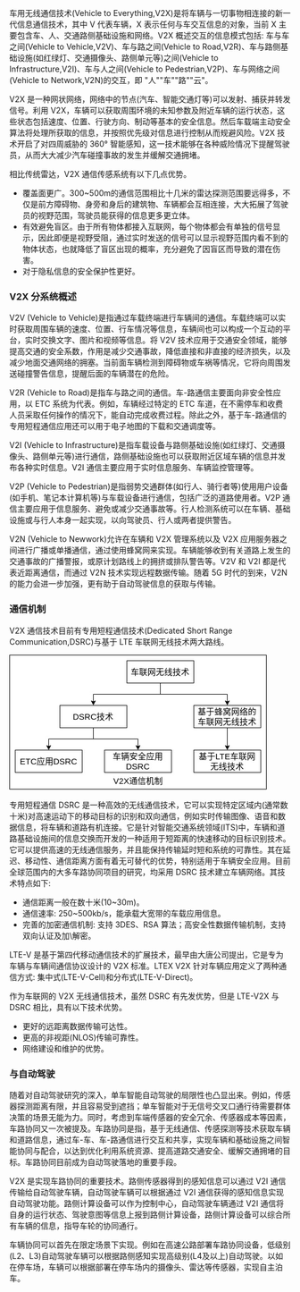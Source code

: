 
车用无线通信技术(Vehicle to Everything,V2X)是将车辆与一切事物相连接的新一代信息通信技术，其中 V 代表车辆，X 表示任何与车交互信息的对象，当前 X 主要包含车、人、交通路侧基础设施和网络。V2X 概述交互的信息模式包括: 车与车之间(Vehicle to Vehicle,V2V)、车与路之间(Vehicle to Road,V2R)、车与路侧基础设施(如红绿灯、交通摄像头、路侧单元等)之间(Vehicle to Infrastructure,V2I)、车与人之间(Vehicle to Pedestrian,V2P)、车与网络之间(Vehicle to Network,V2N)的交互，即 "人""车""路""云"。

V2X 是一种网状网络，网络中的节点(汽车、智能交通灯等)可以发射、捕获并转发信号。利用 V2X，车辆可以获取周围环境的未知参数及附近车辆的运行状态，这些状态包括速度、位置、行驶方向、制动等基本的安全信息。然后车载端主动安全算法将处理所获取的信息，并按照优先级对信息进行控制从而规避风险。V2X 技术开启了对四周威胁的 360° 智能感知，这一技术能够在各种威险情况下提醒驾驶员，从而大大减少汽车碰撞事故的发生并缓解交通拥堵。

相比传统雷达，V2X 通信传感系统有以下几点优势。
- 覆盖面更广。300~500m的通信范围相比十几米的雷达探测范围要远得多，不仅是前方障碍物、身旁和身后的建筑物、车辆都会互相连接，大大拓展了驾驶员的视野范围，驾驶员能获得的信息更多更立体。
- 有效避免盲区。由于所有物体都接入互联网，每个物体都会有单独的信号显示，因此即便是视野受阻，通过实时发送的信号可以显示视野范围内看不到的物体状态，也就降低了盲区出现的概率，充分避免了因盲区而导致的潜在伤害。
- 对于隐私信息的安全保护性更好。

### V2X 分系统概述

V2V (Vehicle to Vehicle)是指通过车载终端进行车辆间的通信。车载终端可以实时获取周围车辆的速度、位置、行车情况等信息，车辆间也可以构成一个互动的平台，实时交换文字、图片和视频等信息。将 V2V 技术应用于交通安全领域，能够提高交通的安全系数，作用是减少交通事故，降低直接和非直接的经济损失，以及减少地面交通网络的拥塞。当前面车辆检测到障碍物或车祸等情况，它将向周围发送碰撞警告信息，提醒后面的车辆潜在的危险。

V2R (Vehicle to Road)是指车与路之间的通信。车-路通信主要面向非安全性应用，以 ETC 系统为代表。例如，车辆经过特定的 ETC 车道，在不需停车和收费人员采取任何操作的情况下，能自动完成收费过程。除此之外，基于车-路通信的专用短程通信应用还可以用于电子地图的下载和交通调度等。

V2I (Vehicle to Infrastructure)是指车载设备与路侧基础设施(如红绿灯、交通摄像头、路侧单元等)进行通信，路侧基础设施也可以获取附近区域车辆的信息并发布各种实时信息。V2I 通信主要应用于实时信息服务、车辆监控管理等。

V2P (Vehicle to Pedestrian)是指弱势交通群体(如行人、骑行者等)使用用户设备(如手机、笔记本计算机等)与车载设备进行通信，包括广泛的道路使用者。V2P 通信主要应用于信息服务、避免或减少交通事故等。行人检测系统可以在车辆、基础设施或与行人本身一起实现，以向驾驶员、行人或两者提供警告。

V2N (Vehicle to Newwork)允许在车辆和 V2X 管理系统以及 V2X 应用服务器之间进行广播或单播通信，通过使用蜂窝网来实现。车辆能够收到有关道路上发生的交通事故的广播警报，或原计划路线上的拥挤或排队警告等。V2V 和 V2I 都是代表近距离通信，而通过 V2N 技术实现远程数据传输。随着 5G 时代的到来，V2N 的能力会进一步加强，更有助于自动驾驶信息的获取与传输。

### 通信机制

V2X 通信技术目前有专用短程通信技术(Dedicated Short Range Communication,DSRC)与基于 LTE 车联网无线技术两大路线。

![](img/V2X通信机制.jpg)

专用短程通信 DSRC 是一种高效的无线通信技术，它可以实现特定区域内(通常数十米)对高速运动下的移动目标的识别和双向通信，例如实时传输图像、语音和数据信息，将车辆和道路有机连接。它是针对智能交通系统领域(ITS)中，车辆和道路基础设施间的信息交换而开发的一种适用于短距离的快速移动的目标识别技术。它可以提供高速的无线通信服务，并且能保持传输延时短和系统的可靠性。其在延迟、移动性、通信距离方面有着无可替代的优势，特别适用于车辆安全应用。目前全球范围内的大多车路协同项目的研究，均采用 DSRC 技术建立车辆网络。其技术特点如下:
- 通信距离一般在数十米(10~30m)。
- 通信速率: 250~500kb/s，能承载大宽带的车载应用信息。
- 完善的加密通信机制: 支持 3DES、RSA 算法；高安全性数据传输机制，支持双向认证及加\解密。

LTE-V 是基于第四代移动通信技术的扩展技术，最早由大唐公司提出，它是专为车辆与车辆间通信协议设计的 V2X 标准。LTEX V2X 针对车辆应用定义了两种通信方式: 集中式(LTE-V-Cell)和分布式(LTE-V-Direct)。

作为车联网的 V2X 无线通信技术，虽然 DSRC 有先发优势，但是 LTE-V2X 与 DSRC 相比，具有以下技术优势。
- 更好的远距离数据传输可达性。
- 更高的非视距(NLOS)传输可靠性。
- 网络建设和维护的优势。

### 与自动驾驶

随着对自动驾驶研究的深入，单车智能自动驾驶的局限性也凸显出来。例如，传感器探测距离有限，并且容易受到遮挡；单车智能对于无信号交叉口通行待需要群体决策的场景无能为力。同时，考虑到车端传感器的安全冗余、传感器成本等因素，车路协同又一次被提及。车路协同是指，基于无线通信、传感探测等技术获取车辆和道路信息，通过车-车、车-路通信进行交互和共享，实现车辆和基础设施之间智能协同与配合，以达到优化利用系统资源、提高道路交通安全、缓解交通拥堵的目标。车路协同目前成为自动驾驶落地的重要手段。

V2X 是实现车路协同的重要技术。路侧传感器得到的感知信息可以通过 V2I 通信传输给自动驾驶车辆，自动驾驶车辆可以根据通过 V2I 通信获得的感知信息实现自动驾驶功能。路侧计算设备可以作为控制中心，自动驾驶车辆通过 V2I 通信将自身的运行状态、驾驶意图等信息上报到路侧计算设备，路侧计算设备可以综合所有车辆的信息，指导车轮的协同通行。

车辆协同可以首先在限定场景下实现。例如在高速公路部署车路协同设备，低级别(L2、L3)自动驾驶车辆可以根据路侧感知实现高级别(L4及以上)自动驾驶。以如在停车场，车辆可以根据部署在停车场内的摄像头、雷达等传感器，实现自主泊车。
